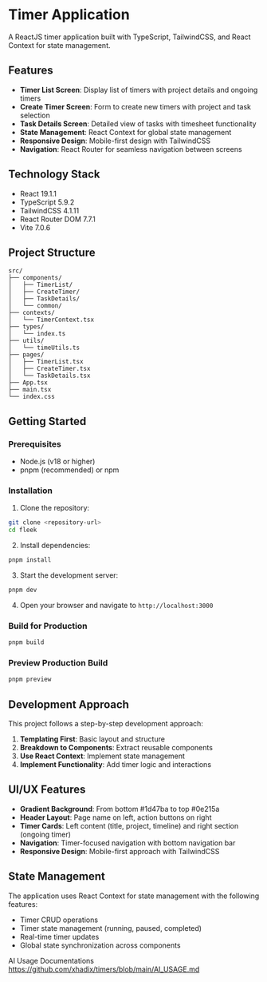 # Timer Application

A ReactJS timer application built with TypeScript, TailwindCSS, and React Context for state management.

## Features

- **Timer List Screen**: Display list of timers with project details and ongoing timers
- **Create Timer Screen**: Form to create new timers with project and task selection
- **Task Details Screen**: Detailed view of tasks with timesheet functionality
- **State Management**: React Context for global state management
- **Responsive Design**: Mobile-first design with TailwindCSS
- **Navigation**: React Router for seamless navigation between screens

## Technology Stack

- React 19.1.1
- TypeScript 5.9.2
- TailwindCSS 4.1.11
- React Router DOM 7.7.1
- Vite 7.0.6

## Project Structure

```
src/
├── components/
│   ├── TimerList/
│   ├── CreateTimer/
│   ├── TaskDetails/
│   └── common/
├── contexts/
│   └── TimerContext.tsx
├── types/
│   └── index.ts
├── utils/
│   └── timeUtils.ts
├── pages/
│   ├── TimerList.tsx
│   ├── CreateTimer.tsx
│   └── TaskDetails.tsx
├── App.tsx
├── main.tsx
└── index.css
```

## Getting Started

### Prerequisites

- Node.js (v18 or higher)
- pnpm (recommended) or npm

### Installation

1. Clone the repository:
```bash
git clone <repository-url>
cd fleek
```

2. Install dependencies:
```bash
pnpm install
```

3. Start the development server:
```bash
pnpm dev
```

4. Open your browser and navigate to `http://localhost:3000`

### Build for Production

```bash
pnpm build
```

### Preview Production Build

```bash
pnpm preview
```

## Development Approach

This project follows a step-by-step development approach:

1. **Templating First**: Basic layout and structure
2. **Breakdown to Components**: Extract reusable components
3. **Use React Context**: Implement state management
4. **Implement Functionality**: Add timer logic and interactions

## UI/UX Features

- **Gradient Background**: From bottom #1d47ba to top #0e215a
- **Header Layout**: Page name on left, action buttons on right
- **Timer Cards**: Left content (title, project, timeline) and right section (ongoing timer)
- **Navigation**: Timer-focused navigation with bottom navigation bar
- **Responsive Design**: Mobile-first approach with TailwindCSS

## State Management

The application uses React Context for state management with the following features:

- Timer CRUD operations
- Timer state management (running, paused, completed)
- Real-time timer updates
- Global state synchronization across components


AI Usage Documentations
https://github.com/xhadix/timers/blob/main/AI_USAGE.md